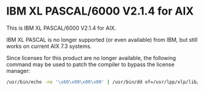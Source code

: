 # IBM XL PASCAL/6000 V2.1.4 for AIX

This is IBM XL PASCAL/6000 V2.1.4 for AIX.

IBM XL PASCAL is no longer supported (or even available) from IBM, but still works on current AIX 7.3 systems.

Since licenses for this product are no longer available, the following command may be used to patch the compiler to bypass the license manager:

```sh
/usr/bin/echo -ne '\x60\x00\x00\x00' | /usr/bin/dd of=/usr/lpp/xlp/lib/xlpentry bs=1 count=4 seek=2703800 conv=notrunc
```
